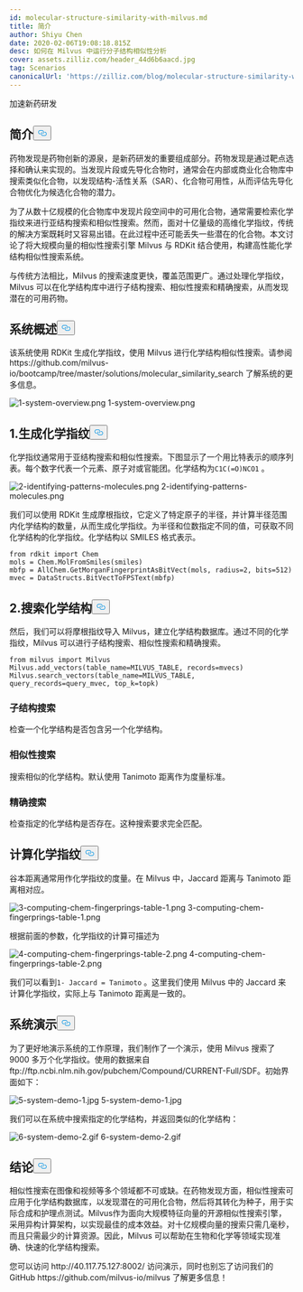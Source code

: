 ```yaml
---
id: molecular-structure-similarity-with-milvus.md
title: 简介
author: Shiyu Chen
date: 2020-02-06T19:08:18.815Z
desc: 如何在 Milvus 中运行分子结构相似性分析
cover: assets.zilliz.com/header_44d6b6aacd.jpg
tag: Scenarios
canonicalUrl: 'https://zilliz.com/blog/molecular-structure-similarity-with-milvus'
---
```

<custom-h1>加速新药研发</custom-h1><h2 id="Introduction" class="common-anchor-header">简介<button data-href="#Introduction" class="anchor-icon" translate="no">
      <svg translate="no"
        aria-hidden="true"
        focusable="false"
        height="20"
        version="1.1"
        viewBox="0 0 16 16"
        width="16"
      >
        <path
          fill="#0092E4"
          fill-rule="evenodd"
          d="M4 9h1v1H4c-1.5 0-3-1.69-3-3.5S2.55 3 4 3h4c1.45 0 3 1.69 3 3.5 0 1.41-.91 2.72-2 3.25V8.59c.58-.45 1-1.27 1-2.09C10 5.22 8.98 4 8 4H4c-.98 0-2 1.22-2 2.5S3 9 4 9zm9-3h-1v1h1c1 0 2 1.22 2 2.5S13.98 12 13 12H9c-.98 0-2-1.22-2-2.5 0-.83.42-1.64 1-2.09V6.25c-1.09.53-2 1.84-2 3.25C6 11.31 7.55 13 9 13h4c1.45 0 3-1.69 3-3.5S14.5 6 13 6z"
        ></path>
      </svg>
    </button></h2><p>药物发现是药物创新的源泉，是新药研发的重要组成部分。药物发现是通过靶点选择和确认来实现的。当发现片段或先导化合物时，通常会在内部或商业化合物库中搜索类似化合物，以发现结构-活性关系（SAR）、化合物可用性，从而评估先导化合物优化为候选化合物的潜力。</p>
<p>为了从数十亿规模的化合物库中发现片段空间中的可用化合物，通常需要检索化学指纹来进行亚结构搜索和相似性搜索。然而，面对十亿量级的高维化学指纹，传统的解决方案既耗时又容易出错。在此过程中还可能丢失一些潜在的化合物。本文讨论了将大规模向量的相似性搜索引擎 Milvus 与 RDKit 结合使用，构建高性能化学结构相似性搜索系统。</p>
<p>与传统方法相比，Milvus 的搜索速度更快，覆盖范围更广。通过处理化学指纹，Milvus 可以在化学结构库中进行子结构搜索、相似性搜索和精确搜索，从而发现潜在的可用药物。</p>
<h2 id="System-overview" class="common-anchor-header">系统概述<button data-href="#System-overview" class="anchor-icon" translate="no">
      <svg translate="no"
        aria-hidden="true"
        focusable="false"
        height="20"
        version="1.1"
        viewBox="0 0 16 16"
        width="16"
      >
        <path
          fill="#0092E4"
          fill-rule="evenodd"
          d="M4 9h1v1H4c-1.5 0-3-1.69-3-3.5S2.55 3 4 3h4c1.45 0 3 1.69 3 3.5 0 1.41-.91 2.72-2 3.25V8.59c.58-.45 1-1.27 1-2.09C10 5.22 8.98 4 8 4H4c-.98 0-2 1.22-2 2.5S3 9 4 9zm9-3h-1v1h1c1 0 2 1.22 2 2.5S13.98 12 13 12H9c-.98 0-2-1.22-2-2.5 0-.83.42-1.64 1-2.09V6.25c-1.09.53-2 1.84-2 3.25C6 11.31 7.55 13 9 13h4c1.45 0 3-1.69 3-3.5S14.5 6 13 6z"
        ></path>
      </svg>
    </button></h2><p>该系统使用 RDKit 生成化学指纹，使用 Milvus 进行化学结构相似性搜索。请参阅 https://github.com/milvus-io/bootcamp/tree/master/solutions/molecular_similarity_search 了解系统的更多信息。</p>
<p>
  
   <span class="img-wrapper"> <img translate="no" src="https://assets.zilliz.com/1_system_overview_4b7c2de377.png" alt="1-system-overview.png" class="doc-image" id="1-system-overview.png" />
   </span> <span class="img-wrapper"> <span>1-system-overview.png</span> </span></p>
<h2 id="1-Generating-chemical-fingerprints" class="common-anchor-header">1.生成化学指纹<button data-href="#1-Generating-chemical-fingerprints" class="anchor-icon" translate="no">
      <svg translate="no"
        aria-hidden="true"
        focusable="false"
        height="20"
        version="1.1"
        viewBox="0 0 16 16"
        width="16"
      >
        <path
          fill="#0092E4"
          fill-rule="evenodd"
          d="M4 9h1v1H4c-1.5 0-3-1.69-3-3.5S2.55 3 4 3h4c1.45 0 3 1.69 3 3.5 0 1.41-.91 2.72-2 3.25V8.59c.58-.45 1-1.27 1-2.09C10 5.22 8.98 4 8 4H4c-.98 0-2 1.22-2 2.5S3 9 4 9zm9-3h-1v1h1c1 0 2 1.22 2 2.5S13.98 12 13 12H9c-.98 0-2-1.22-2-2.5 0-.83.42-1.64 1-2.09V6.25c-1.09.53-2 1.84-2 3.25C6 11.31 7.55 13 9 13h4c1.45 0 3-1.69 3-3.5S14.5 6 13 6z"
        ></path>
      </svg>
    </button></h2><p>化学指纹通常用于亚结构搜索和相似性搜索。下图显示了一个用比特表示的顺序列表。每个数字代表一个元素、原子对或官能团。化学结构为<code translate="no">C1C(=O)NCO1</code> 。</p>
<p>
  
   <span class="img-wrapper"> <img translate="no" src="https://assets.zilliz.com/2_identifying_patterns_molecules_2aeef349c8.png" alt="2-identifying-patterns-molecules.png" class="doc-image" id="2-identifying-patterns-molecules.png" />
   </span> <span class="img-wrapper"> <span>2-identifying-patterns-molecules.png</span> </span></p>
<p>我们可以使用 RDKit 生成摩根指纹，它定义了特定原子的半径，并计算半径范围内化学结构的数量，从而生成化学指纹。为半径和位数指定不同的值，可获取不同化学结构的化学指纹。化学结构以 SMILES 格式表示。</p>
<pre><code translate="no">from rdkit import Chem
mols = Chem.MolFromSmiles(smiles)
mbfp = AllChem.GetMorganFingerprintAsBitVect(mols, radius=2, bits=512)
mvec = DataStructs.BitVectToFPSText(mbfp)
</code></pre>
<h2 id="2-Searching-chemical-structures" class="common-anchor-header">2.搜索化学结构<button data-href="#2-Searching-chemical-structures" class="anchor-icon" translate="no">
      <svg translate="no"
        aria-hidden="true"
        focusable="false"
        height="20"
        version="1.1"
        viewBox="0 0 16 16"
        width="16"
      >
        <path
          fill="#0092E4"
          fill-rule="evenodd"
          d="M4 9h1v1H4c-1.5 0-3-1.69-3-3.5S2.55 3 4 3h4c1.45 0 3 1.69 3 3.5 0 1.41-.91 2.72-2 3.25V8.59c.58-.45 1-1.27 1-2.09C10 5.22 8.98 4 8 4H4c-.98 0-2 1.22-2 2.5S3 9 4 9zm9-3h-1v1h1c1 0 2 1.22 2 2.5S13.98 12 13 12H9c-.98 0-2-1.22-2-2.5 0-.83.42-1.64 1-2.09V6.25c-1.09.53-2 1.84-2 3.25C6 11.31 7.55 13 9 13h4c1.45 0 3-1.69 3-3.5S14.5 6 13 6z"
        ></path>
      </svg>
    </button></h2><p>然后，我们可以将摩根指纹导入 Milvus，建立化学结构数据库。通过不同的化学指纹，Milvus 可以进行子结构搜索、相似性搜索和精确搜索。</p>
<pre><code translate="no">from milvus import Milvus
Milvus.add_vectors(table_name=MILVUS_TABLE, records=mvecs)
Milvus.search_vectors(table_name=MILVUS_TABLE, query_records=query_mvec, top_k=topk)
</code></pre>
<h3 id="Substructure-search" class="common-anchor-header">子结构搜索</h3><p>检查一个化学结构是否包含另一个化学结构。</p>
<h3 id="Similarity-search" class="common-anchor-header">相似性搜索</h3><p>搜索相似的化学结构。默认使用 Tanimoto 距离作为度量标准。</p>
<h3 id="Exact-search" class="common-anchor-header">精确搜索</h3><p>检查指定的化学结构是否存在。这种搜索要求完全匹配。</p>
<h2 id="Computing-chemical-fingerprints" class="common-anchor-header">计算化学指纹<button data-href="#Computing-chemical-fingerprints" class="anchor-icon" translate="no">
      <svg translate="no"
        aria-hidden="true"
        focusable="false"
        height="20"
        version="1.1"
        viewBox="0 0 16 16"
        width="16"
      >
        <path
          fill="#0092E4"
          fill-rule="evenodd"
          d="M4 9h1v1H4c-1.5 0-3-1.69-3-3.5S2.55 3 4 3h4c1.45 0 3 1.69 3 3.5 0 1.41-.91 2.72-2 3.25V8.59c.58-.45 1-1.27 1-2.09C10 5.22 8.98 4 8 4H4c-.98 0-2 1.22-2 2.5S3 9 4 9zm9-3h-1v1h1c1 0 2 1.22 2 2.5S13.98 12 13 12H9c-.98 0-2-1.22-2-2.5 0-.83.42-1.64 1-2.09V6.25c-1.09.53-2 1.84-2 3.25C6 11.31 7.55 13 9 13h4c1.45 0 3-1.69 3-3.5S14.5 6 13 6z"
        ></path>
      </svg>
    </button></h2><p>谷本距离通常用作化学指纹的度量。在 Milvus 中，Jaccard 距离与 Tanimoto 距离相对应。</p>
<p>
  
   <span class="img-wrapper"> <img translate="no" src="https://assets.zilliz.com/3_computing_chem_fingerprings_table_1_3814744fce.png" alt="3-computing-chem-fingerprings-table-1.png" class="doc-image" id="3-computing-chem-fingerprings-table-1.png" />
   </span> <span class="img-wrapper"> <span>3-computing-chem-fingerprings-table-1.png</span> </span></p>
<p>根据前面的参数，化学指纹的计算可描述为</p>
<p>
  
   <span class="img-wrapper"> <img translate="no" src="https://assets.zilliz.com/4_computing_chem_fingerprings_table_2_7d16075836.png" alt="4-computing-chem-fingerprings-table-2.png" class="doc-image" id="4-computing-chem-fingerprings-table-2.png" />
   </span> <span class="img-wrapper"> <span>4-computing-chem-fingerprings-table-2.png</span> </span></p>
<p>我们可以看到<code translate="no">1- Jaccard = Tanimoto</code> 。这里我们使用 Milvus 中的 Jaccard 来计算化学指纹，实际上与 Tanimoto 距离是一致的。</p>
<h2 id="System-demo" class="common-anchor-header">系统演示<button data-href="#System-demo" class="anchor-icon" translate="no">
      <svg translate="no"
        aria-hidden="true"
        focusable="false"
        height="20"
        version="1.1"
        viewBox="0 0 16 16"
        width="16"
      >
        <path
          fill="#0092E4"
          fill-rule="evenodd"
          d="M4 9h1v1H4c-1.5 0-3-1.69-3-3.5S2.55 3 4 3h4c1.45 0 3 1.69 3 3.5 0 1.41-.91 2.72-2 3.25V8.59c.58-.45 1-1.27 1-2.09C10 5.22 8.98 4 8 4H4c-.98 0-2 1.22-2 2.5S3 9 4 9zm9-3h-1v1h1c1 0 2 1.22 2 2.5S13.98 12 13 12H9c-.98 0-2-1.22-2-2.5 0-.83.42-1.64 1-2.09V6.25c-1.09.53-2 1.84-2 3.25C6 11.31 7.55 13 9 13h4c1.45 0 3-1.69 3-3.5S14.5 6 13 6z"
        ></path>
      </svg>
    </button></h2><p>为了更好地演示系统的工作原理，我们制作了一个演示，使用 Milvus 搜索了 9000 多万个化学指纹。使用的数据来自 ftp://ftp.ncbi.nlm.nih.gov/pubchem/Compound/CURRENT-Full/SDF。初始界面如下：</p>
<p>
  
   <span class="img-wrapper"> <img translate="no" src="https://assets.zilliz.com/5_system_demo_1_46c6e6cd96.jpg" alt="5-system-demo-1.jpg" class="doc-image" id="5-system-demo-1.jpg" />
   </span> <span class="img-wrapper"> <span>5-system-demo-1.jpg</span> </span></p>
<p>我们可以在系统中搜索指定的化学结构，并返回类似的化学结构：</p>
<p>
  
   <span class="img-wrapper"> <img translate="no" src="https://assets.zilliz.com/6_system_demo_2_19d6cd8f92.gif" alt="6-system-demo-2.gif" class="doc-image" id="6-system-demo-2.gif" />
   </span> <span class="img-wrapper"> <span>6-system-demo-2.gif</span> </span></p>
<h2 id="Conclusion" class="common-anchor-header">结论<button data-href="#Conclusion" class="anchor-icon" translate="no">
      <svg translate="no"
        aria-hidden="true"
        focusable="false"
        height="20"
        version="1.1"
        viewBox="0 0 16 16"
        width="16"
      >
        <path
          fill="#0092E4"
          fill-rule="evenodd"
          d="M4 9h1v1H4c-1.5 0-3-1.69-3-3.5S2.55 3 4 3h4c1.45 0 3 1.69 3 3.5 0 1.41-.91 2.72-2 3.25V8.59c.58-.45 1-1.27 1-2.09C10 5.22 8.98 4 8 4H4c-.98 0-2 1.22-2 2.5S3 9 4 9zm9-3h-1v1h1c1 0 2 1.22 2 2.5S13.98 12 13 12H9c-.98 0-2-1.22-2-2.5 0-.83.42-1.64 1-2.09V6.25c-1.09.53-2 1.84-2 3.25C6 11.31 7.55 13 9 13h4c1.45 0 3-1.69 3-3.5S14.5 6 13 6z"
        ></path>
      </svg>
    </button></h2><p>相似性搜索在图像和视频等多个领域都不可或缺。在药物发现方面，相似性搜索可应用于化学结构数据库，以发现潜在的可用化合物，然后将其转化为种子，用于实际合成和护理点测试。Milvus作为面向大规模特征向量的开源相似性搜索引擎，采用异构计算架构，以实现最佳的成本效益。对十亿规模向量的搜索只需几毫秒，而且只需最少的计算资源。因此，Milvus 可以帮助在生物和化学等领域实现准确、快速的化学结构搜索。</p>
<p>您可以访问 http://40.117.75.127:8002/ 访问演示，同时也别忘了访问我们的 GitHub https://github.com/milvus-io/milvus 了解更多信息！</p>
